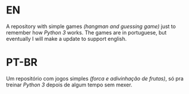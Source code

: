 # EN
A repository with simple games *(hangman and guessing game)* just to remember how *Python 3* works.
The games are in portuguese, but eventually I will make a update to support english.
# PT-BR
Um repositório com jogos simples *(forca e adivinhação de frutas)*, só pra treinar *Python 3* depois de algum tempo sem mexer.
